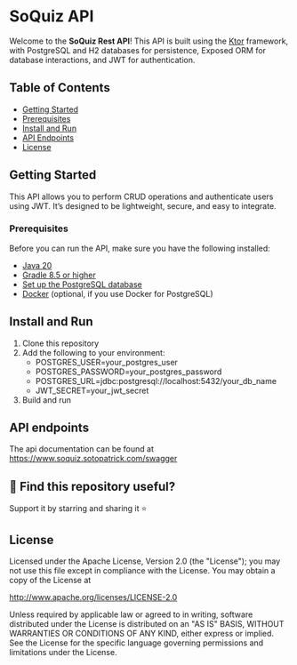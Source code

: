 # SoQuiz API

Welcome to the **SoQuiz Rest API**!
This API is built using the [Ktor](https://ktor.io) framework,
with PostgreSQL and H2 databases for persistence, Exposed ORM 
for database interactions, and JWT for authentication.

## Table of Contents

- [Getting Started](#getting-started)
- [Prerequisites](#prerequisites)
- [Install and Run](#install-and-run)
- [API Endpoints](#api-endpoints)
- [License](#license)

## Getting Started

This API allows you to perform CRUD operations and authenticate users using JWT.
It’s designed to be lightweight, secure, and easy to integrate.

### Prerequisites

Before you can run the API, make sure you have the following installed:

- [Java 20](https://www.oracle.com/java/technologies/javase/jdk20-archive-downloads.html)
- [Gradle 8.5 or higher](https://gradle.org/install/)
- [Set up the PostgreSQL database](https://www.postgresql.org/download/)
- [Docker](https://www.docker.com/) (optional, if you use Docker for PostgreSQL)

## Install and Run

1. Clone this repository
2. Add the following to your environment:
   - POSTGRES_USER=your_postgres_user
   - POSTGRES_PASSWORD=your_postgres_password
   - POSTGRES_URL=jdbc:postgresql://localhost:5432/your_db_name
   - JWT_SECRET=your_jwt_secret
3. Build and run

## API endpoints
The api documentation can be found at https://www.soquiz.sotopatrick.com/swagger


## 💙 **Find this repository useful?**  
Support it by starring and sharing it ⭐


## License
Licensed under the Apache License, Version 2.0 (the "License");
you may not use this file except in compliance with the License.
You may obtain a copy of the License at

http://www.apache.org/licenses/LICENSE-2.0

Unless required by applicable law or agreed to in writing, software
distributed under the License is distributed on an "AS IS" BASIS,
WITHOUT WARRANTIES OR CONDITIONS OF ANY KIND, either express or implied.
See the License for the specific language governing permissions and
limitations under the License.
